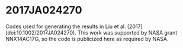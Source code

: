 # 2017JA024270
Codes used for generating the results in Liu et al. [2017] (doi:10.1002/2017JA024270).
This work was supported by NASA grant NNX14AC17G, so the code is publicized here as required by NASA.
